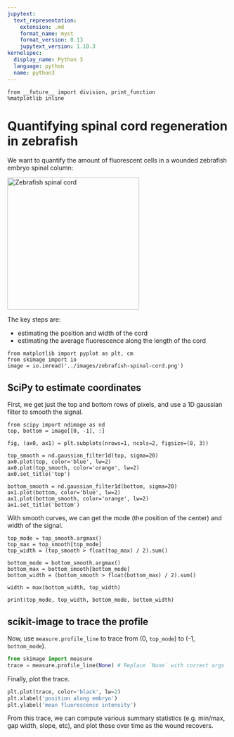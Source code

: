 ```yaml
---
jupytext:
  text_representation:
    extension: .md
    format_name: myst
    format_version: 0.13
    jupytext_version: 1.10.3
kernelspec:
  display_name: Python 3
  language: python
  name: python3
---
```


```{code-cell} ipython3
from __future__ import division, print_function
%matplotlib inline
```

# Quantifying spinal cord regeneration in zebrafish

We want to quantify the amount of fluorescent cells in a wounded zebrafish embryo spinal column:

<img src="../images/zebrafish-spinal-cord-color.png" alt="Zebrafish spinal cord" style="width: 300px;"/>

The key steps are:

- estimating the position and width of the cord
- estimating the average fluorescence along the length of the cord

```{code-cell} ipython3
from matplotlib import pyplot as plt, cm
from skimage import io
image = io.imread('../images/zebrafish-spinal-cord.png')
```

## SciPy to estimate coordinates

First, we get just the top and bottom rows of pixels, and use a 1D gaussian filter to smooth the signal.

```{code-cell} ipython3
from scipy import ndimage as nd
top, bottom = image[[0, -1], :]

fig, (ax0, ax1) = plt.subplots(nrows=1, ncols=2, figsize=(8, 3))

top_smooth = nd.gaussian_filter1d(top, sigma=20)
ax0.plot(top, color='blue', lw=2)
ax0.plot(top_smooth, color='orange', lw=2)
ax0.set_title('top')

bottom_smooth = nd.gaussian_filter1d(bottom, sigma=20)
ax1.plot(bottom, color='blue', lw=2)
ax1.plot(bottom_smooth, color='orange', lw=2)
ax1.set_title('bottom')
```

With smooth curves, we can get the mode (the position of the center) and width of the signal.

```{code-cell} ipython3
top_mode = top_smooth.argmax()
top_max = top_smooth[top_mode]
top_width = (top_smooth > float(top_max) / 2).sum()

bottom_mode = bottom_smooth.argmax()
bottom_max = bottom_smooth[bottom_mode]
bottom_width = (bottom_smooth > float(bottom_max) / 2).sum()

width = max(bottom_width, top_width)

print(top_mode, top_width, bottom_mode, bottom_width)
```

## scikit-image to trace the profile

Now, use `measure.profile_line` to trace from (0, `top_mode`) to (-1, `bottom_mode`).

```python
from skimage import measure
trace = measure.profile_line(None) # Replace `None` with correct args
```

Finally, plot the trace.

```python
plt.plot(trace, color='black', lw=2)
plt.xlabel('position along embryo')
plt.ylabel('mean fluorescence intensity')
```

From this trace, we can compute various summary statistics (e.g. min/max, gap width, slope, etc), and plot these over time as the wound recovers.
